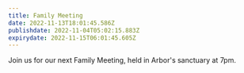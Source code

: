 ```yaml
---
title: Family Meeting
date: 2022-11-13T18:01:45.586Z
publishdate: 2022-11-04T05:02:15.883Z
expirydate: 2022-11-15T06:01:45.605Z
---
```

Join us for our next Family Meeting, held in Arbor's sanctuary at 7pm.